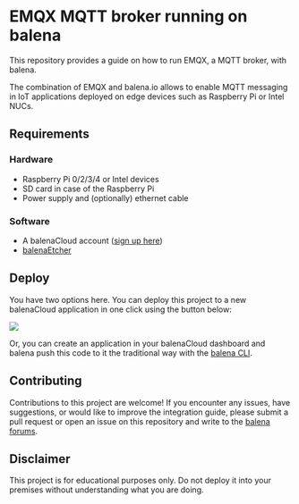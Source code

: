 # EMQX MQTT broker running on balena

This repository provides a guide on how to run EMQX, a MQTT broker, with balena. 

The combination of EMQX and balena.io allows to enable MQTT messaging in IoT applications deployed on edge devices such as Raspberry Pi or Intel NUCs.


## Requirements

### Hardware

* Raspberry Pi 0/2/3/4 or Intel devices
* SD card in case of the Raspberry Pi
* Power supply and (optionally) ethernet cable


### Software

* A balenaCloud account ([sign up here](https://dashboard.balena-cloud.com/))
* [balenaEtcher](https://balena.io/etcher)


## Deploy

You have two options here. You can deploy this project to a new balenaCloud application in one click using the button below:

[![](https://balena.io/deploy.svg)](https://dashboard.balena-cloud.com/deploy?repoUrl=https://github.com/mpous/emqx-balena)

Or, you can create an application in your balenaCloud dashboard and balena push this code to it the traditional way with the [balena CLI](https://www.balena.io/docs/reference/balena-cli/).


## Contributing

Contributions to this project are welcome! If you encounter any issues, have suggestions, or would like to improve the integration guide, please submit a pull request or open an issue on this repository and write to the [balena forums](https://forums.balena.io).


## Disclaimer

This project is for educational purposes only. Do not deploy it into your premises without understanding what you are doing. 

